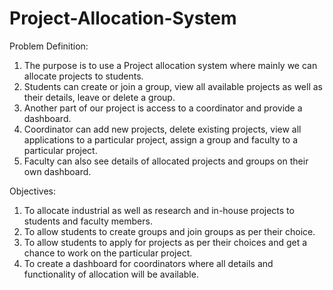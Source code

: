 # Project-Allocation-System
Problem Definition:
1. The purpose is to use a Project allocation system where mainly we can allocate projects to students. 
2. Students can create or join a group, view all available projects as well as their details, leave or delete a group. 
3. Another part of our project is access to a coordinator and provide a dashboard.
4. Coordinator can add new projects, delete existing projects, view all applications to a particular project, assign a group and faculty to a particular project. 
5. Faculty can also see details of allocated projects and groups on their own dashboard.

Objectives: 
1. To allocate industrial as well as research and in-house projects to students and faculty members.  
2. To allow students to create groups and join groups as per their choice.  
3. To allow students to apply for projects as per their choices and get a chance to work on the particular project. 
4. To create a dashboard for coordinators where all details and functionality of allocation will be available.  
